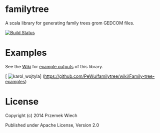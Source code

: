 familytree
==========

A scala library for generating family trees grom GEDCOM files.

[![Build Status](https://secure.travis-ci.org/PeWu/familytree.png)](http://travis-ci.org/PeWu/familytree)

Examples
========

See the [Wiki](https://github.com/PeWu/familytree/wiki/Family-tree-examples) for [example outputs](https://github.com/PeWu/familytree/wiki/Family-tree-examples) of this library.

[
![karol_wojtyla](http://imageshack.com/a/img577/3361/f89c.png)]
(https://github.com/PeWu/familytree/wiki/Family-tree-examples)


License
=======

Copyright (c) 2014 Przemek Wiech

Published under Apache License, Version 2.0

